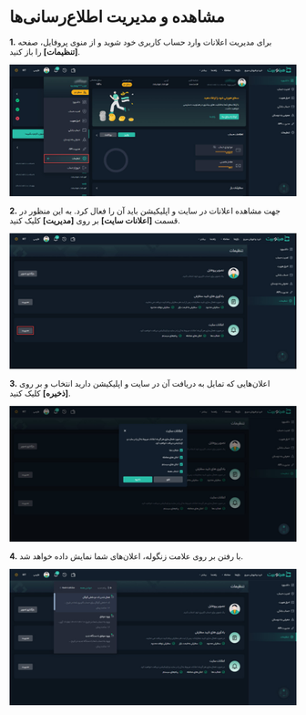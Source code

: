 # مشاهده و مدیریت اطلاع‌رسانی‌ها
**1.** برای مدیریت اعلانات وارد حساب کاربری خود شوید و از منوی پروفایل، صفحه **[تنظیمات]** را باز کنید.

![تنظیمات](./Images/settings.jpg)

**2.** جهت مشاهده اعلانات در سایت و اپلیکیشن باید آن را فعال کرد. به این منظور در قسمت **[اعلانات سایت]**  بر روی **[مدیریت]** کلیک کنید.

![مدیریت اعلانات](./Images/notification-management.jpg)

**3.**  اعلان‌هایی که تمایل به دریافت آن در سایت و اپلیکیشن دارید انتخاب و بر روی **[ذخیره]** کلیک کنید.

![فعال‌سازی اعلانات](./Images/select-notifications.jpg)

**4.** با رفتن بر روی علامت زنگوله، اعلان‌های شما نمایش داده خواهد شد.

![نمایش پیام‌ها](./Images/view-notifications.jpg)
